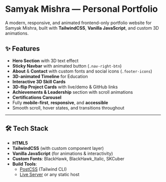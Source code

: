 # Samyak Mishra — Personal Portfolio

A modern, responsive, and animated frontend-only portfolio website for Samyak Mishra, built with **TailwindCSS**, **Vanilla JavaScript**, and custom 3D animations.

## ✨ Features

- **Hero Section** with 3D text effect  
- **Sticky Navbar** with animated button (`.nav-right-btn`)  
- **About** & **Contact** with custom fonts and social icons (`.footer-icons`)  
- **3D-animated Timeline** for Education  
- **Interactive 3D Skill Cards**  
- **3D-flip Project Cards** with live/demo & GitHub links  
- **Achievements & Leadership** section with scroll animations  
- **Certifications Carousel**  
- Fully **mobile-first**, **responsive**, and **accessible**  
- Smooth scroll, hover states, and transitions throughout

---

## 🛠️ Tech Stack

- **HTML5**  
- **TailwindCSS** (with custom component layer)  
- **Vanilla JavaScript** (for animations & interactivity)  
- **Custom Fonts**: BlackHawk, BlackHawk_Italic, SKCuber  
- **Build Tools**:  
  - [PostCSS](https://postcss.org/) (Tailwind CLI)  
  - [Live Server](https://www.npmjs.com/package/live-server) or any static host
